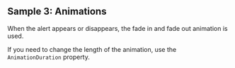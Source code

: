 ## Sample 3: Animations

When the alert appears or disappears, the fade in and fade out animation is used.

If you need to change the length of the animation, use the `AnimationDuration` property.
